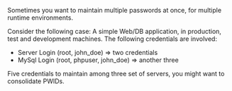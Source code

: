 Sometimes you want to maintain multiple passwords at once, for multiple runtime environments.

Consider the following case: A simple Web/DB application, in production, test and development machines.
The following credentials are involved:
- Server Login (root, john_doe)        => two credentials
- MySql Login (root, phpuser, john_doe)  => another three

Five credentials to maintain among three set of servers, you might want to consolidate PWIDs.





